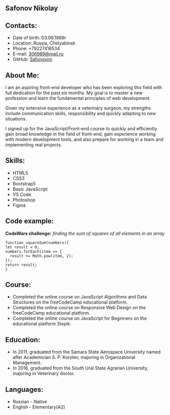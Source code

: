 
## Safonov Nikolay

## Contacts:

- Date of birth: 03.06.1989г
- Location: Russia, Chelyabinsk
- Phone: +79227416534
- E-mail: 306989@mail.ru
- GitHub: [Safonovnn](https://github.com/Safonovnn)

## About Me:

I am an aspiring front-end developer who has been exploring this field with full dedication for the past six months. My goal is to master a new profession and learn the fundamental principles of web development.

Given my extensive experience as a veterinary surgeon, my strengths include communication skills, responsibility and quickly adapting to new situations.

I signed up for the JavaScript/Front-end course to quickly and efficiently gain broad knowledge in the field of front-end, gain experience working with modern development tools, and also prepare for working in a team and implementing real projects.

## Skills:

- HTML5
- CSS3
- Bootstrap5
- Basic JavaScript
- VS Code
- Photoshop
- Figma

## Code example:

**CodeWars challenge:** _finding the sum of squares of all elements in an array_

```
function squareSum(numbers){
let result = 0;
numbers.forEach(item => {
  result += Math.pow(item, 2);
});
return result;
}
```

## Course:

- Completed the online course on JavaScript Algorithms and Data Structures on the freeCodeCamp educational platform.
- Completed the online course on Responsive Web Design on the freeCodeCamp educational platform.
- Completed the online course on JavaScript for Beginners on the educational platform Stepik.

## Education:

- In 2011, graduated from the Samara State Aerospace University named after Academician S. P. Korolev, majoring in Organizational Management.
- In 2016, graduated from the South Ural State Agrarian University, majoring in Veterinary doctor.

## Languages:

- Russian - Native
- English - Elementary(A2)
